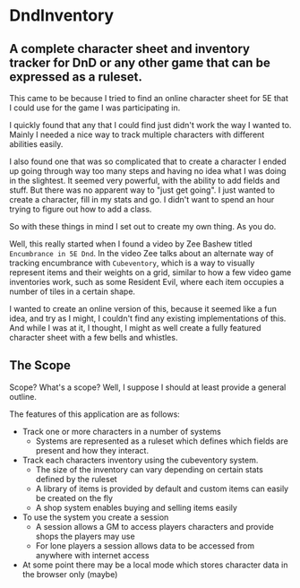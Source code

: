 # DndInventory

## A complete character sheet and inventory tracker for DnD or any other game that can be expressed as a ruleset.

This came to be because I tried to find an online character sheet for 5E that I could use for the game I was participating in.

I quickly found that any that I could find just didn't work the way I wanted to. Mainly I needed a nice way to track
multiple characters with different abilities easily.

I also found one that was so complicated that to create a character I ended up going through way too many steps and
having no idea what I was doing in the slightest. It seemed very powerful, with the ability to add fields and stuff.
But there was no apparent way to "just get going". I just wanted to create a character, fill in my stats and go.
I didn't want to spend an hour trying to figure out how to add a class.

So with these things in mind I set out to create my own thing. As you do.

Well, this really started when I found a video by Zee Bashew titled `Encumbrance in 5E Dnd`. In the video Zee talks about
an alternate way of tracking encumbrance with `Cubeventory`, which is a way to visually represent items and their weights
on a grid, similar to how a few video game inventories work, such as some Resident Evil, where each item occupies a number
of tiles in a certain shape.

I wanted to create an online version of this, because it seemed like a fun idea, and try as I might, I couldn't
find any existing implementations of this. And while I was at it, I thought, I might as well create a fully featured
character sheet with a few bells and whistles.

## The Scope

Scope? What's a scope? Well, I suppose I should at least provide a general outline.

The features of this application are as follows:

* Track one or more characters in a number of systems
  * Systems are represented as a ruleset which defines which fields are present and how they interact.
* Track each characters inventory using the cubeventory system.
  * The size of the inventory can vary depending on certain stats defined by the ruleset
  * A library of items is provided by default and custom items can easily be created on the fly
  * A shop system enables buying and selling items easily
* To use the system you create a session
  * A session allows a GM to access players characters and provide shops the players may use
  * For lone players a session allows data to be accessed from anywhere with internet access
* At some point there may be a local mode which stores character data in the browser only (maybe)